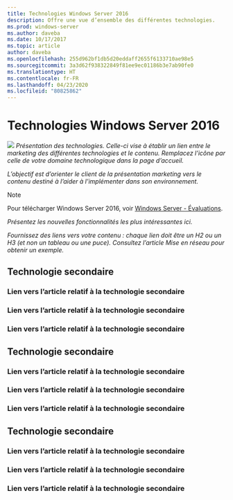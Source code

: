 ```yaml
---
title: Technologies Windows Server 2016
description: Offre une vue d’ensemble des différentes technologies.
ms.prod: windows-server
ms.author: daveba
ms.date: 10/17/2017
ms.topic: article
author: daveba
ms.openlocfilehash: 255d962bf1db5d20eddaff2655f6133710ae98e5
ms.sourcegitcommit: 3a3d62f938322849f81ee9ec01186b3e7ab90fe0
ms.translationtype: HT
ms.contentlocale: fr-FR
ms.lasthandoff: 04/23/2020
ms.locfileid: "80825862"
---
```

# <a name="technology-in-windows-server-2016"></a>Technologies Windows Server 2016 

<img src="media/6-networking.png" style='align:left'> *Présentation des technologies. Celle-ci vise à établir un lien entre le marketing des différentes technologies et le contenu. Remplacez l’icône par celle de votre domaine technologique dans la page d’accueil.*

*L’objectif est d’orienter le client de la présentation marketing vers le contenu destiné à l’aider à l’implémenter dans son environnement.*



>[!Note]
> Pour télécharger Windows Server 2016, voir [Windows Server - Évaluations](https://www.microsoft.com/evalcenter/evaluate-windows-server-2016).

*Présentez les nouvelles fonctionnalités les plus intéressantes ici.*

*Fournissez des liens vers votre contenu : chaque lien doit être un H2 ou un H3 (et non un tableau ou une puce). Consultez l’article Mise en réseau pour obtenir un exemple.*
## <a name="sub-technology"></a>Technologie secondaire

### <a name="link-to-article-about-sub-technology"></a>Lien vers l’article relatif à la technologie secondaire

### <a name="link-to-article-about-sub-technology"></a>Lien vers l’article relatif à la technologie secondaire

### <a name="link-to-article-about-sub-technology"></a>Lien vers l’article relatif à la technologie secondaire

## <a name="sub-technology"></a>Technologie secondaire
    
### <a name="link-to-article-about-sub-technology"></a>Lien vers l’article relatif à la technologie secondaire

### <a name="link-to-article-about-sub-technology"></a>Lien vers l’article relatif à la technologie secondaire

### <a name="link-to-article-about-sub-technology"></a>Lien vers l’article relatif à la technologie secondaire
## <a name="sub-technology"></a>Technologie secondaire

### <a name="link-to-article-about-sub-technology"></a>Lien vers l’article relatif à la technologie secondaire

### <a name="link-to-article-about-sub-technology"></a>Lien vers l’article relatif à la technologie secondaire

### <a name="link-to-article-about-sub-technology"></a>Lien vers l’article relatif à la technologie secondaire
    